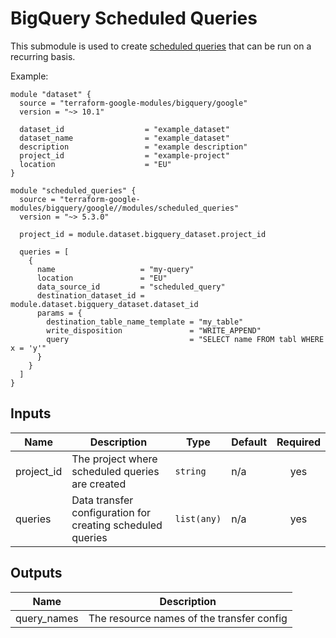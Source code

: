 # BigQuery Scheduled Queries

This submodule is used to create [scheduled queries](https://cloud.google.com/bigquery/docs/scheduling-queries) that can be run on a recurring basis.


Example:
```hcl
module "dataset" {
  source = "terraform-google-modules/bigquery/google"
  version = "~> 10.1"

  dataset_id                  = "example_dataset"
  dataset_name                = "example_dataset"
  description                 = "example description"
  project_id                  = "example-project"
  location                    = "EU"
}

module "scheduled_queries" {
  source = "terraform-google-modules/bigquery/google//modules/scheduled_queries"
  version = "~> 5.3.0"

  project_id = module.dataset.bigquery_dataset.project_id

  queries = [
    {
      name                   = "my-query"
      location               = "EU"
      data_source_id         = "scheduled_query"
      destination_dataset_id = module.dataset.bigquery_dataset.dataset_id
      params = {
        destination_table_name_template = "my_table"
        write_disposition               = "WRITE_APPEND"
        query                           = "SELECT name FROM tabl WHERE x = 'y'"
      }
    }
  ]
}
```

<!-- BEGINNING OF PRE-COMMIT-TERRAFORM DOCS HOOK -->
## Inputs

| Name | Description | Type | Default | Required |
|------|-------------|------|---------|:--------:|
| project\_id | The project where scheduled queries are created | `string` | n/a | yes |
| queries | Data transfer configuration for creating scheduled queries | `list(any)` | n/a | yes |

## Outputs

| Name | Description |
|------|-------------|
| query\_names | The resource names of the transfer config |

<!-- END OF PRE-COMMIT-TERRAFORM DOCS HOOK -->
